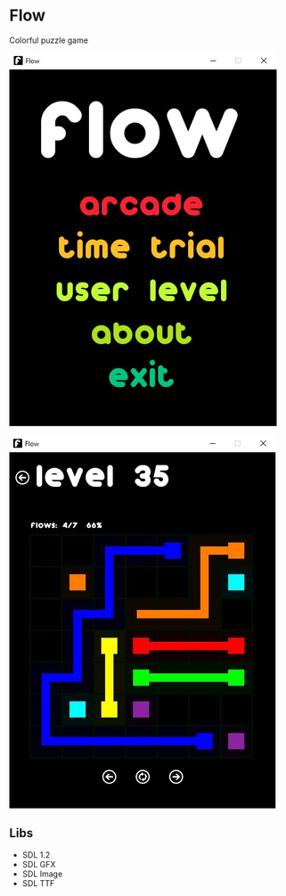 # Flow
Colorful puzzle game

![screenshot1](https://github.com/sabvente/Flow/blob/master/screenshots/screenshot1.jpg?raw=true)


![screenshot2](https://github.com/sabvente/Flow/blob/master/screenshots/screenshot2.jpg?raw=true)

## Libs
- SDL 1.2
- SDL GFX
- SDL Image
- SDL TTF
